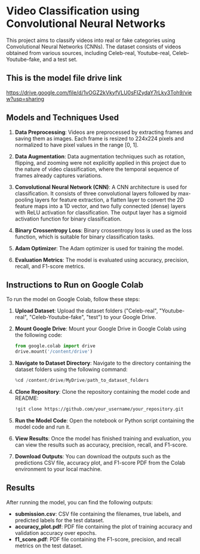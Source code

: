 

# Video Classification using Convolutional Neural Networks

This project aims to classify videos into real or fake categories using Convolutional Neural Networks (CNNs). The dataset consists of videos obtained from various sources, including Celeb-real, Youtube-real, Celeb-Youtube-fake, and a test set.

## This is the model file drive link
https://drive.google.com/file/d/1vOGZ2kVkyfVLU0sFIZydaY7rLky3Toh9/view?usp=sharing

## Models and Techniques Used

1. **Data Preprocessing**: Videos are preprocessed by extracting frames and saving them as images. Each frame is resized to 224x224 pixels and normalized to have pixel values in the range [0, 1].

2. **Data Augmentation**: Data augmentation techniques such as rotation, flipping, and zooming were not explicitly applied in this project due to the nature of video classification, where the temporal sequence of frames already captures variations.

3. **Convolutional Neural Network (CNN)**: A CNN architecture is used for classification. It consists of three convolutional layers followed by max-pooling layers for feature extraction, a flatten layer to convert the 2D feature maps into a 1D vector, and two fully connected (dense) layers with ReLU activation for classification. The output layer has a sigmoid activation function for binary classification.

4. **Binary Crossentropy Loss**: Binary crossentropy loss is used as the loss function, which is suitable for binary classification tasks.

5. **Adam Optimizer**: The Adam optimizer is used for training the model.

6. **Evaluation Metrics**: The model is evaluated using accuracy, precision, recall, and F1-score metrics.

## Instructions to Run on Google Colab

To run the model on Google Colab, follow these steps:

1. **Upload Dataset**: Upload the dataset folders ("Celeb-real", "Youtube-real", "Celeb-Youtube-fake", "test") to your Google Drive.

2. **Mount Google Drive**: Mount your Google Drive in Google Colab using the following code:
    ```python
    from google.colab import drive
    drive.mount('/content/drive')
    ```

3. **Navigate to Dataset Directory**: Navigate to the directory containing the dataset folders using the following command:
    ```python
    %cd /content/drive/MyDrive/path_to_dataset_folders
    ```

4. **Clone Repository**: Clone the repository containing the model code and README:
    ```bash
    !git clone https://github.com/your_username/your_repository.git
    ```

5. **Run the Model Code**: Open the notebook or Python script containing the model code and run it.

6. **View Results**: Once the model has finished training and evaluation, you can view the results such as accuracy, precision, recall, and F1-score.

7. **Download Outputs**: You can download the outputs such as the predictions CSV file, accuracy plot, and F1-score PDF from the Colab environment to your local machine.

## Results

After running the model, you can find the following outputs:

- **submission.csv**: CSV file containing the filenames, true labels, and predicted labels for the test dataset.
- **accuracy_plot.pdf**: PDF file containing the plot of training accuracy and validation accuracy over epochs.
- **f1_score.pdf**: PDF file containing the F1-score, precision, and recall metrics on the test dataset.
